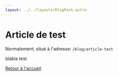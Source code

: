 ```yaml
---
layout: ../../layouts/BlogPost.astro
---
```

# Article de test

Normalement, situé à l'adresse: `/blog/article-test`
<p> blabla test<p<>

[Retour à l'accueil](/)

